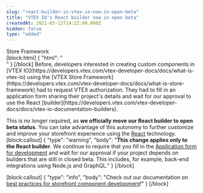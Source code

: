 ```yaml
---
slug: "react-builder-in-vtex-io-now-in-open-beta"
title: "VTEX IO's React builder now in open beta"
createdAt: 2021-03-12T14:22:00.000Z
hidden: false
type: "added"
---
```


<div class="badge" id="store-framework">Store Framework</div>
[block:html]
{
  "html": "<br/>"
}
[/block]
Before, developers interested in creating custom components in [VTEX IO](https://developers.vtex.com/vtex-developer-docs/docs/what-is-vtex-io) using the [VTEX Store Framework](https://developers.vtex.com/vtex-developer-docs/docs/what-is-store-framework) had to request VTEX authorization. They had to fill in an application form sharing their project's details and wait for our approval to use the React [builder](https://developers.vtex.com/vtex-developer-docs/docs/vtex-io-documentation-builders).

This is no longer required, as **we officially move our React builder to open beta status**. You can take advantage of this autonomy to further customize and improve your storefront experience using the [React](https://reactjs.org/) technology.
[block:callout]
{
  "type": "warning",
  "body": "**This change applies only to the React builder**. We continue to require that you fill in the [Application form for development](https://developers.vtex.com/vtex-developer-docs/docs/vtex-io-documentation-filling-the-application-form-for-development) and wait for our approval if your project depends on builders that are still in closed beta. This includes, for example, back-end integrations using Node.js and GraphQL."
}
[/block]

[block:callout]
{
  "type": "info",
  "body": "Check out our documentation on [best practices for storefront component development](https://developers.vtex.com/vtex-developer-docs/docs/vtex-io-documentation-developing-custom-storefront-components)!"
}
[/block]